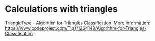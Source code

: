 # Calculations with triangles

TriangleType - Algorithm for Triangles Classification. 
More information: https://www.codeproject.com/Tips/1264149/Algorithm-for-Triangles-Classification
